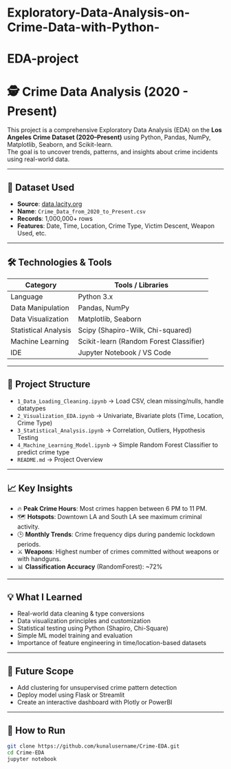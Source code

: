 # Exploratory-Data-Analysis-on-Crime-Data-with-Python-
# EDA-project
# 🕵️ Crime Data Analysis (2020 - Present)

This project is a comprehensive Exploratory Data Analysis (EDA) on the **Los Angeles Crime Dataset (2020–Present)** using Python, Pandas, NumPy, Matplotlib, Seaborn, and Scikit-learn.  
The goal is to uncover trends, patterns, and insights about crime incidents using real-world data.

---

## 📁 Dataset Used
- **Source**: [data.lacity.org](https://data.lacity.org/)  
- **Name**: `Crime_Data_from_2020_to_Present.csv`
- **Records**: 1,000,000+ rows  
- **Features**: Date, Time, Location, Crime Type, Victim Descent, Weapon Used, etc.

---

## 🛠 Technologies & Tools

| Category              | Tools / Libraries                      |
|-----------------------|----------------------------------------|
| Language              | Python 3.x                             |
| Data Manipulation     | Pandas, NumPy                          |
| Data Visualization    | Matplotlib, Seaborn                    |
| Statistical Analysis  | Scipy (Shapiro-Wilk, Chi-squared)      |
| Machine Learning      | Scikit-learn (Random Forest Classifier) |
| IDE                   | Jupyter Notebook / VS Code             |

---

## 📌 Project Structure

- `1_Data_Loading_Cleaning.ipynb` → Load CSV, clean missing/nulls, handle datatypes  
- `2_Visualization_EDA.ipynb` → Univariate, Bivariate plots (Time, Location, Crime Type)  
- `3_Statistical_Analysis.ipynb` → Correlation, Outliers, Hypothesis Testing  
- `4_Machine_Learning_Model.ipynb` → Simple Random Forest Classifier to predict crime type  
- `README.md` → Project Overview  

---

## 📈 Key Insights

- 🔥 **Peak Crime Hours**: Most crimes happen between 6 PM to 11 PM.
- 🗺️ **Hotspots**: Downtown LA and South LA see maximum criminal activity.
- 🕒 **Monthly Trends**: Crime frequency dips during pandemic lockdown periods.
- ⚔️ **Weapons**: Highest number of crimes committed without weapons or with handguns.
- 📊 **Classification Accuracy** (RandomForest): ~72%

---

## 💡 What I Learned

- Real-world data cleaning & type conversions  
- Data visualization principles and customization  
- Statistical testing using Python (Shapiro, Chi-Square)  
- Simple ML model training and evaluation  
- Importance of feature engineering in time/location-based datasets

---

## 🚀 Future Scope

- Add clustering for unsupervised crime pattern detection  
- Deploy model using Flask or Streamlit  
- Create an interactive dashboard with Plotly or PowerBI  

---

## 📌 How to Run

```bash
git clone https://github.com/kunalusername/Crime-EDA.git
cd Crime-EDA
jupyter notebook
